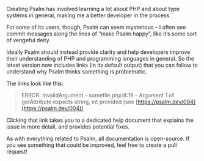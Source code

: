 <!--
  title: It’s time to explain some things
  date: 2020-03-23 07:10:00
  author: Matt Brown
  author_link: https://twitter.com/mattbrowndev
-->

Creating Psalm has involved learning a lot about PHP and about type systems in general, making me a better developer in the process.

For some of its users, though, Psalm can seem mysterious – I often see commit messages along the lines of “make Psalm happy”, like it’s some sort of vengeful deity.

Ideally Psalm should instead provide clarity and help developers improve their understanding of PHP and programming languages in general. So the latest version now includes links (in its default output) that you can follow to understand why Psalm thinks something is problematic.

The links look like this:

> ERROR: InvalidArgument - somefile.php:8:19 - Argument 1 of getAttribute expects string, int provided (see&nbsp;[https://psalm.dev/004](https://psalm.dev/004))

Clicking that link takes you to a dedicated help document that explains the issue in more detail, and provides potential fixes.

As with everything related to Psalm, all documentation is open-source. If you see something that could be improved, feel free to create a pull request!
